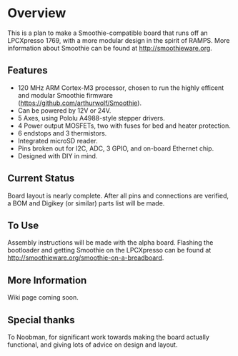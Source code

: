 Overview
========
This is a plan to make a Smoothie-compatible board that runs off an LPCXpresso 1769, with a more modular design in the spirit of RAMPS. More information about Smoothie can be found at http://smoothieware.org.

Features
--------
* 120 MHz ARM Cortex-M3 processor, chosen to run the highly efficent and modular Smoothie firmware (https://github.com/arthurwolf/Smoothie).
* Can be powered by 12V or 24V.
* 5 Axes, using Pololu A4988-style stepper drivers.
* 4 Power output MOSFETs, two with fuses for bed and heater protection.
* 6 endstops and 3 thermistors.
* Integrated microSD reader.
* Pins broken out for I2C, ADC, 3 GPIO, and on-board Ethernet chip.
* Designed with DIY in mind.

Current Status
--------------
Board layout is nearly complete. After all pins and connections are verified, a BOM and Digikey (or similar) parts list will be made.

To Use
------
Assembly instructions will be made with the alpha board.
Flashing the bootloader and getting Smoothie on the LPCXpresso can be found at http://smoothieware.org/smoothie-on-a-breadboard.

More Information
----------------
Wiki page coming soon.

Special thanks
--------------
To Noobman, for significant work towards making the board actually functional, and giving lots of advice on design and layout.
